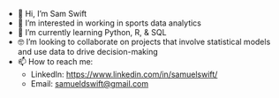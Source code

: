 - 👋 Hi, I’m Sam Swift
- 👀 I’m interested in working in sports data analytics
- 🌱 I’m currently learning Python, R, & SQL
- 🤓 I’m looking to collaborate on projects that involve statistical models and use data to drive decision-making
- 📫 How to reach me:
  - LinkedIn: https://www.linkedin.com/in/samuelswift/
  - Email: samueldswift@gmail.com

<!---
samueldswift/samueldswift is a ✨ special ✨ repository because its `README.md` (this file) appears on your GitHub profile.
You can click the Preview link to take a look at your changes.
--->
